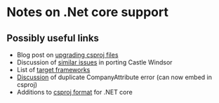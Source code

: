 # Notes on .Net core support

## Possibly useful links

* Blog post on [upgrading csproj files](http://www.natemcmaster.com/blog/2017/03/09/vs2015-to-vs2017-upgrade/)
* Discussion of [similar issues](https://github.com/castleproject/Windsor/issues/177) in porting Castle Windsor
* List of [target frameworks](https://docs.microsoft.com/en-us/nuget/schema/target-frameworks)
* [Discussion](https://github.com/dotnet/cli/issues/4710) of duplicate CompanyAttribute error (can now embed in csproj)
* Additions to [csproj format](https://docs.microsoft.com/en-us/dotnet/core/tools/csproj) for .NET core

